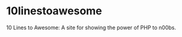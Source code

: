 10linestoawesome
================

10 Lines to Awesome: A site for showing the power of PHP to n00bs.
